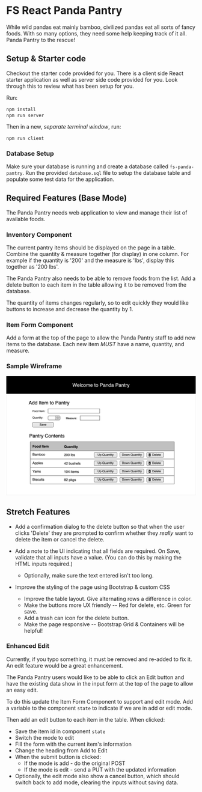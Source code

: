 # FS React Panda Pantry

While wild pandas eat mainly bamboo, civilized pandas eat all sorts of fancy foods. With so many options, they need some help keeping track of it all. Panda Pantry to the rescue!

## Setup & Starter code

Checkout the starter code provided for you. There is a client side React starter application as well as server side code provided for you. Look through this to review what has been setup for you.

Run:
```
npm install
npm run server
```

Then in a new, _separate terminal window_, run:
```
npm run client
```

### Database Setup
Make sure your database is running and create a database called `fs-panda-pantry`. Run the provided `database.sql` file to setup the database table and populate some test data for the application. 


## Required Features (Base Mode)

The Panda Pantry needs web application to view and manage their list of available foods.  

### Inventory Component
The current pantry items should be displayed on the page in a table. Combine the quantity & measure together (for display) in one column. For example if the quantity is '200' and the measure is 'lbs', display this together as '200 lbs'. 

The Panda Pantry also needs to be able to remove foods from the list. Add a delete button to each item in the table allowing it to be removed from the database.

The quantity of items changes regularly, so to edit quickly they would like buttons to increase and decrease the quantity by 1.  

### Item Form Component

Add a form at the top of the page to allow the Panda Pantry staff to add new items to the database. Each new item *MUST* have a name, quantity, and measure.


### Sample Wireframe

![wireframe](panda-pantry-wireframe.png)


## Stretch Features 

- Add a confirmation dialog to the delete button so that when the user clicks 'Delete' they are prompted to confirm whether they *really* want to delete the item or cancel the delete. 

- Add a note to the UI indicating that all fields are required.  On Save, validate that all inputs have a value. (You can do this by making the HTML inputs required.)  
  - Optionally, make sure the text entered isn't too long.

- Improve the styling of the page using Bootstrap & custom CSS
  - Improve the table layout. Give alternating rows a difference in color.
  - Make the buttons more UX friendly -- Red for delete, etc. Green for save.
  - Add a trash can icon for the delete button.
  - Make the page responsive -- Bootstrap Grid & Containers will be helpful!

### Enhanced Edit

Currently, if you typo something, it must be removed and re-added to fix it. An edit feature would be a great enhancement. 

The Panda Pantry users would like to be able to click an Edit button and have the existing data show in the input form at the top of the page to allow an easy edit. 

To do this update the Item Form Component to support and edit mode. Add a variable to the component `state` to indicate if we are in add or edit mode. 

Then add an edit button to each item in the table. When clicked:

- Save the item id in component `state`
- Switch the mode to edit
- Fill the form with the current item's information
- Change the heading from Add to Edit 
- When the submit button is clicked:
  - If the mode is add - do the original POST
  - If the mode is edit - send a PUT with the updated information
- Optionally, the edit mode also show a cancel button, which should switch back to add mode, clearing the inputs without saving data.